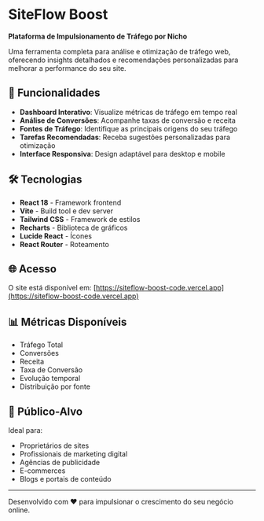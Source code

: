# SiteFlow Boost

**Plataforma de Impulsionamento de Tráfego por Nicho**

Uma ferramenta completa para análise e otimização de tráfego web, oferecendo insights detalhados e recomendações personalizadas para melhorar a performance do seu site.

## 🚀 Funcionalidades

- **Dashboard Interativo**: Visualize métricas de tráfego em tempo real
- **Análise de Conversões**: Acompanhe taxas de conversão e receita
- **Fontes de Tráfego**: Identifique as principais origens do seu tráfego
- **Tarefas Recomendadas**: Receba sugestões personalizadas para otimização
- **Interface Responsiva**: Design adaptável para desktop e mobile

## 🛠️ Tecnologias

- **React 18** - Framework frontend
- **Vite** - Build tool e dev server
- **Tailwind CSS** - Framework de estilos
- **Recharts** - Biblioteca de gráficos
- **Lucide React** - Ícones
- **React Router** - Roteamento

## 🌐 Acesso

O site está disponível em: [https://siteflow-boost-code.vercel.app](https://siteflow-boost-code.vercel.app)

## 📊 Métricas Disponíveis

- Tráfego Total
- Conversões
- Receita
- Taxa de Conversão
- Evolução temporal
- Distribuição por fonte

## 🎯 Público-Alvo

Ideal para:
- Proprietários de sites
- Profissionais de marketing digital
- Agências de publicidade
- E-commerces
- Blogs e portais de conteúdo

---

Desenvolvido com ❤️ para impulsionar o crescimento do seu negócio online.

